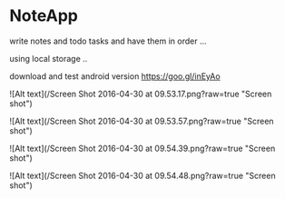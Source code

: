 
# NoteApp

write notes and todo tasks and have them in order ...

using local storage ..

download and test android version https://goo.gl/inEyAo

![Alt text](/Screen Shot 2016-04-30 at 09.53.17.png?raw=true "Screen shot")

![Alt text](/Screen Shot 2016-04-30 at 09.53.57.png?raw=true "Screen shot")

![Alt text](/Screen Shot 2016-04-30 at 09.54.39.png?raw=true "Screen shot")

![Alt text](/Screen Shot 2016-04-30 at 09.54.48.png?raw=true "Screen shot")



